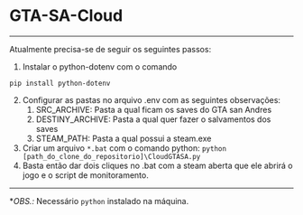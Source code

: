 # GTA-SA-Cloud
***
Atualmente precisa-se de seguir os seguintes passos:
  1. Instalar o python-dotenv com o comando 
  ```
  pip install python-dotenv
  ```
  2. Configurar as pastas no arquivo .env com as seguintes observações:
        1. SRC_ARCHIVE: Pasta a qual ficam os saves do GTA san Andres
        2. DESTINY_ARCHIVE: Pasta a qual quer fazer o salvamentos dos saves
        3. STEAM_PATH: Pasta a qual possui a steam.exe 
  3.  Criar um arquivo ```*.bat``` com o comando python:
  ```python [path_do_clone_do_repositorio]\CloudGTASA.py```
  4. Basta então dar dois cliques no .bat com a steam aberta que ele abrirá o jogo e o script de monitoramento.

***
**OBS.:* Necessário ```python``` instalado na máquina. 
